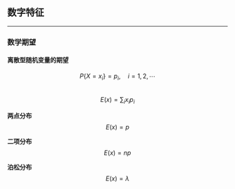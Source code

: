 ## 数字特征  
------------------------  

### 数学期望  

#### 离散型随机变量的期望  

$$P\{X = x_i\} = p_i, \quad i = 1,2,\cdots$$  
$$E(x) = \sum_{i}x_ip_i$$  

**两点分布**  
$$E(x) = p$$  

**二项分布**  
$$E(x) = np$$  

**泊松分布**  
$$E(x) = \lambda$$ 
